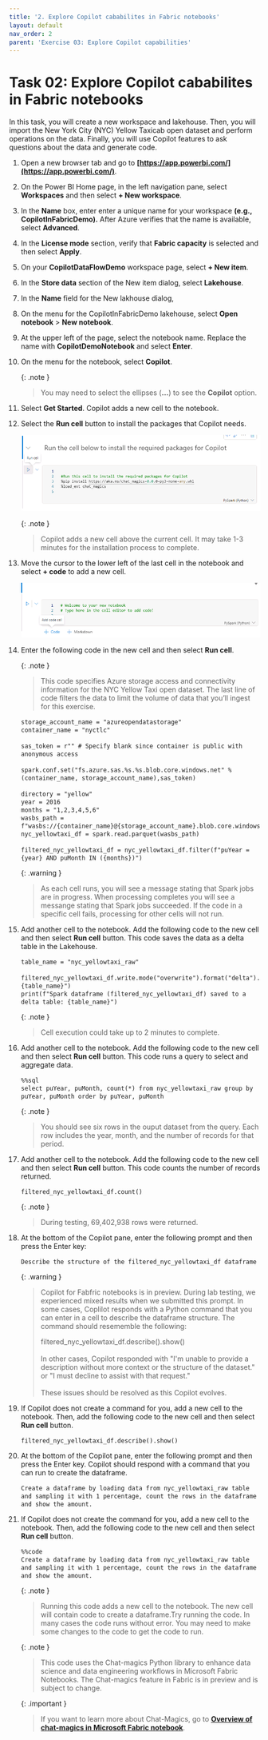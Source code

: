 ```yaml
---
title: '2. Explore Copilot cababilites in Fabric notebooks'
layout: default
nav_order: 2
parent: 'Exercise 03: Explore Copilot capabilities'
---
```


# Task 02: Explore Copilot cababilites in Fabric notebooks

In this task, you will create a new workspace and lakehouse. Then, you will import the New York City (NYC) Yellow Taxicab open dataset and perform operations on the data. Finally, you will use Copilot features to ask questions about the data and generate code.

1. Open a new browser tab and go to **[https://app.powerbi.com/](https://app.powerbi.com/)**.   

1. On the Power BI Home page, in the left navigation pane, select **Workspaces** and then select **+ New workspace**.

1. In the **Name** box, enter enter a unique name for your workspace **(e.g., CopilotInFabricDemo).** After Azure verifies that the name is available, select **Advanced**.

1. In the **License mode** section, verify that **Fabric capacity** is selected and then select **Apply**.

1. On your **CopilotDataFlowDemo** workspace page, select **+ New item**. 

1. In the **Store data** section of the New item dialog, select **Lakehouse**.

1. In the **Name** field for the New lakhouse dialog,

    <!-- 1. In the lower left of the navigation pane, select **Data Engineering**. Then, in the **Synapse** section, select **Data Engineering** to return to the Synapse Data Engineering Home page.  -->

1. On the menu for the CopilotInFabricDemo lakehouse, select **Open notebook** > **New notebook**.

1. At the upper left of the page, select the notebook name. Replace the name with **CopilotDemoNotebook** and select **Enter**.

1. On the menu for the notebook, select **Copilot**.

    {: .note }
    > You may need to select the ellipses (**...**) to see the **Copilot** option.

1. Select **Get Started**. Copilot adds a new cell to the notebook. 

1. Select the **Run cell** button to install the packages that Copilot needs.

    ![Run cell.png](../media/instructions268353/Run_cell.png)

    {: .note }
    > Copilot adds a new cell above the current cell. It may take 1-3 minutes for the installation process to complete.

1.  Move the cursor to the lower left of the last cell in the notebook and select **+ code** to add a new cell. 

    ![new cell.png](../media/instructions268353/new_cell.png)

1. Enter the following code in the new cell and then select **Run cell**. 

    {: .note }
    > This code specifies Azure storage access and connectivity information for the NYC Yellow Taxi open dataset. The last line of code filters the data to limit the volume of data that you’ll ingest for this exercise.


    ```
    storage_account_name = "azureopendatastorage"
    container_name = "nyctlc"

    sas_token = r"" # Specify blank since container is public with anonymous access

    spark.conf.set("fs.azure.sas.%s.%s.blob.core.windows.net" % (container_name, storage_account_name),sas_token)

    directory = "yellow"
    year = 2016
    months = "1,2,3,4,5,6"
    wasbs_path = f"wasbs://{container_name}@{storage_account_name}.blob.core.windows.net/{directory}"
    nyc_yellowtaxi_df = spark.read.parquet(wasbs_path)

    filtered_nyc_yellowtaxi_df = nyc_yellowtaxi_df.filter(f"puYear = {year} AND puMonth IN ({months})")
    ```

    {: .warning }
    > As each cell runs, you will see a message stating that Spark jobs are in progress. When processing completes you will see a messange stating that Spark jobs succeeded. If the code in a specific cell fails, processing for other cells will not run.

1. Add another cell to the notebook. Add the following code to the new cell and then select **Run cell** button. This code saves the data as a delta table in the Lakehouse.

    ```
    table_name = "nyc_yellowtaxi_raw"

    filtered_nyc_yellowtaxi_df.write.mode("overwrite").format("delta").saveAsTable(f"{table_name}")
    print(f"Spark dataframe (filtered_nyc_yellowtaxi_df) saved to a delta table: {table_name}")
    ```
    {: .note }
    > Cell execution could take up to 2 minutes to complete.

1. Add another cell to the notebook. Add the following code to the new cell and then select **Run cell** button. This code runs a query to select and aggregate data.

    ```
    %%sql
    select puYear, puMonth, count(*) from nyc_yellowtaxi_raw group by puYear, puMonth order by puYear, puMonth
    ```

    {: .note }
    > You should see six rows in the ouput dataset from the query. Each row includes the year, month, and the number of records for that period.

1. Add another cell to the notebook. Add the following code to the new cell and then select **Run cell** button. This code counts the number of records returned.

    ```
    filtered_nyc_yellowtaxi_df.count()
    ```

    {: .note }
    > During testing, 69,402,938 rows were returned.


1. At the bottom of the Copilot pane, enter the following prompt and then press the Enter key:

    ```
    Describe the structure of the filtered_nyc_yellowtaxi_df dataframe
    ```

    {: .warning }
    > Copilot for Fabfric notebooks is in preview. During lab testing, we experienced mixed results when we submitted this prompt. In some cases, Coplilot responds with a Python command that you can enter in a cell to describe the dataframe structure. The command should resememble the following:
    >
    > filtered_nyc_yellowtaxi_df.describe().show()</br></br>In other cases, Copilot responded with "I'm unable to provide a description without more context or the structure of the dataset." or "I must decline to assist with that request."</br></br>These issues should be resolved as this Copilot evolves.

1. If Copilot does not create a command for you, add a new cell to the notebook. Then, add the following code to the new cell and then select **Run cell** button.

    ```
    filtered_nyc_yellowtaxi_df.describe().show()
    ```

1. At the bottom of the Copilot pane, enter the following prompt and then press the Enter key. Copilot should respond with a command that you can run to create the dataframe.

    ```
    Create a dataframe by loading data from nyc_yellowtaxi_raw table and sampling it with 1 percentage, count the rows in the dataframe and show the amount.
    ```

1. If Copilot does not create the command for you, add a new cell to the notebook. Then, add the following code to the new cell and then select **Run cell** button. 

    ```
    %%code
    Create a dataframe by loading data from nyc_yellowtaxi_raw table and sampling it with 1 percentage, count the rows in the dataframe and show the amount.
    ```

    {: .note }
    > Running this code adds a new cell to the notebook. The new cell will contain code to create a dataframe.Try running the code. In many cases the code runs without error. You may need to make some changes to the code to get the code to run.

    {: .note }
    > This code uses the Chat-magics Python library to enhance data science and data engineering workflows in Microsoft Fabric Notebooks. The Chat-magics feature in Fabric is in preview and is subject to change.

    {: .important }
    > If you want to learn more about Chat-Magics, go to [**Overview of chat-magics in Microsoft Fabric notebook**](https://learn.microsoft.com/en-us/fabric/get-started/copilot-notebooks-chat-magics "Overview of chat-magics in Microsoft Fabric notebook").
